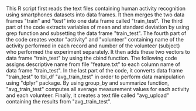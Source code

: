 This R script first reads the text files containing human activity recognition using smartphones datasets into data frames. It then merges the two data frames "train" and "test" into one data frame called "train_test". The third part of the code extracts variables of mean and standard deviation by using grep function and subsetting the data frame "train_test". The fourth part of the code creates vector "activity" and "volunteer" containing name of the activity performed in each record and number of the volunteer (subject) who performed the experiment separately. It then adds these two vectors to data frame "train_test" by using the cbind function. The following code assigns descriptive name from file "feature.txt" to each column name of data frame "train_test". In the last part of the code, it converts data frame "train_test" to tbl_df "avg_train_test" in order to perform data manipulation using "dplyr" package. By using group_by and summarize function, "avg_train_test" computes all average measurement values for each activity and each volunteer. Finally, it creates a text file called "avg_upload" containing the results from "avg_train_test".

